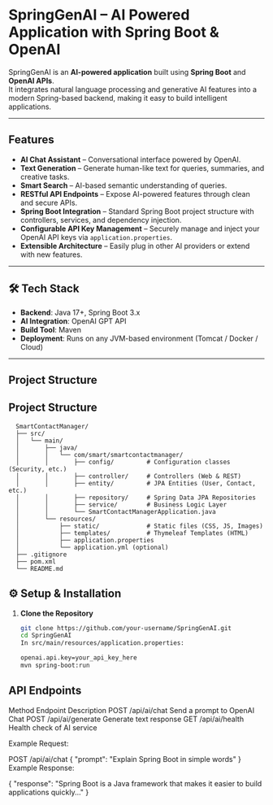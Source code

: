 #  SpringGenAI – AI Powered Application with Spring Boot & OpenAI

SpringGenAI is an **AI-powered application** built using **Spring Boot** and **OpenAI APIs**.  
It integrates natural language processing and generative AI features into a modern Spring-based backend, making it easy to build intelligent applications.

---

##  Features

- **AI Chat Assistant** – Conversational interface powered by OpenAI.
- **Text Generation** – Generate human-like text for queries, summaries, and creative tasks.
- **Smart Search** – AI-based semantic understanding of queries.
- **RESTful API Endpoints** – Expose AI-powered features through clean and secure APIs.
- **Spring Boot Integration** – Standard Spring Boot project structure with controllers, services, and dependency injection.
- **Configurable API Key Management** – Securely manage and inject your OpenAI API keys via `application.properties`.
- **Extensible Architecture** – Easily plug in other AI providers or extend with new features.

---

## 🛠 Tech Stack

- **Backend**: Java 17+, Spring Boot 3.x  
- **AI Integration**: OpenAI GPT API  
- **Build Tool**: Maven     
- **Deployment**: Runs on any JVM-based environment (Tomcat / Docker / Cloud)  

---

##  Project Structure
## Project Structure
      SmartContactManager/
      ├── src/
      │   └── main/
      │       ├── java/
      │       │   └── com/smart/smartcontactmanager/
      │       │       ├── config/         # Configuration classes (Security, etc.)
      │       │       ├── controller/     # Controllers (Web & REST)
      │       │       ├── entity/         # JPA Entities (User, Contact, etc.)
      │       │       ├── repository/     # Spring Data JPA Repositories
      │       │       ├── service/        # Business Logic Layer
      │       │       └── SmartContactManagerApplication.java
      │       └── resources/
      │           ├── static/             # Static files (CSS, JS, Images)
      │           ├── templates/          # Thymeleaf Templates (HTML) 
      │           ├── application.properties
      │           └── application.yml (optional)
      ├── .gitignore
      ├── pom.xml
      └── README.md



## ⚙️ Setup & Installation

1. **Clone the Repository**
   ```bash
   git clone https://github.com/your-username/SpringGenAI.git
   cd SpringGenAI
   In src/main/resources/application.properties:

   openai.api.key=your_api_key_here
   mvn spring-boot:run
##   API Endpoints
Method	Endpoint	Description
POST	/api/ai/chat	Send a prompt to OpenAI Chat
POST	/api/ai/generate	Generate text response
GET	/api/ai/health	Health check of AI service

Example Request:

POST /api/ai/chat
{
  "prompt": "Explain Spring Boot in simple words"
}
Example Response:

{
  "response": "Spring Boot is a Java framework that makes it easier to build applications quickly..."
}
